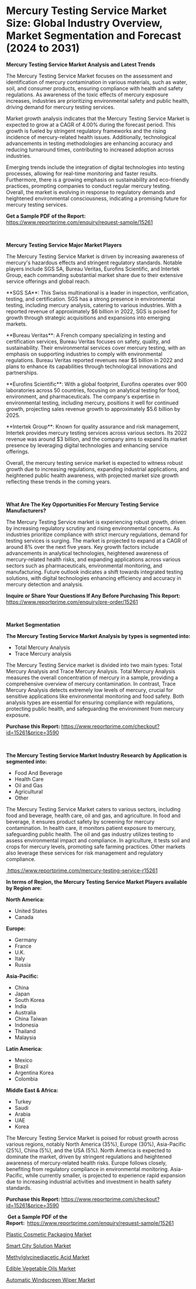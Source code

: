<p><h1>Mercury Testing Service Market Size: Global Industry Overview, Market Segmentation and Forecast (2024 to 2031)</h1></p><p><strong>Mercury Testing Service Market Analysis and Latest Trends</strong></p>
<p><p>The Mercury Testing Service Market focuses on the assessment and identification of mercury contamination in various materials, such as water, soil, and consumer products, ensuring compliance with health and safety regulations. As awareness of the toxic effects of mercury exposure increases, industries are prioritizing environmental safety and public health, driving demand for mercury testing services. </p><p>Market growth analysis indicates that the Mercury Testing Service Market is expected to grow at a CAGR of 4.00% during the forecast period. This growth is fueled by stringent regulatory frameworks and the rising incidence of mercury-related health issues. Additionally, technological advancements in testing methodologies are enhancing accuracy and reducing turnaround times, contributing to increased adoption across industries.</p><p>Emerging trends include the integration of digital technologies into testing processes, allowing for real-time monitoring and faster results. Furthermore, there is a growing emphasis on sustainability and eco-friendly practices, prompting companies to conduct regular mercury testing. Overall, the market is evolving in response to regulatory demands and heightened environmental consciousness, indicating a promising future for mercury testing services.</p></p>
<p><strong>Get a Sample PDF of the Report:&nbsp;</strong> <a href="https://www.reportprime.com/enquiry/request-sample/15261?utm_campaign=1837&utm_medium=2&utm_source=Github&utm_content=ia&utm_term=29112024&utm_id=mercury-testing-service">https://www.reportprime.com/enquiry/request-sample/15261</a></p>
<p>&nbsp;</p>
<p><strong>Mercury Testing Service Major Market Players</strong></p>
<p><p>The Mercury Testing Service Market is driven by increasing awareness of mercury's hazardous effects and stringent regulatory standards. Notable players include SGS SA, Bureau Veritas, Eurofins Scientific, and Intertek Group, each commanding substantial market share due to their extensive service offerings and global reach.</p><p>**SGS SA**: This Swiss multinational is a leader in inspection, verification, testing, and certification. SGS has a strong presence in environmental testing, including mercury analysis, catering to various industries. With a reported revenue of approximately $6 billion in 2022, SGS is poised for growth through strategic acquisitions and expansions into emerging markets.</p><p>**Bureau Veritas**: A French company specializing in testing and certification services, Bureau Veritas focuses on safety, quality, and sustainability. Their environmental services cover mercury testing, with an emphasis on supporting industries to comply with environmental regulations. Bureau Veritas reported revenues near $5 billion in 2022 and plans to enhance its capabilities through technological innovations and partnerships.</p><p>**Eurofins Scientific**: With a global footprint, Eurofins operates over 900 laboratories across 50 countries, focusing on analytical testing for food, environment, and pharmaceuticals. The company's expertise in environmental testing, including mercury, positions it well for continued growth, projecting sales revenue growth to approximately $5.6 billion by 2025.</p><p>**Intertek Group**: Known for quality assurance and risk management, Intertek provides mercury testing services across various sectors. Its 2022 revenue was around $3 billion, and the company aims to expand its market presence by leveraging digital technologies and enhancing service offerings.</p><p>Overall, the mercury testing service market is expected to witness robust growth due to increasing regulations, expanding industrial applications, and heightened public health awareness, with projected market size growth reflecting these trends in the coming years.</p></p>
<p>&nbsp;</p>
<p><strong>What Are The Key Opportunities For Mercury Testing Service Manufacturers?</strong></p>
<p><p>The Mercury Testing Service market is experiencing robust growth, driven by increasing regulatory scrutiny and rising environmental concerns. As industries prioritize compliance with strict mercury regulations, demand for testing services is surging. The market is projected to expand at a CAGR of around 8% over the next five years. Key growth factors include advancements in analytical technologies, heightened awareness of mercury-related health risks, and expanding applications across various sectors such as pharmaceuticals, environmental monitoring, and manufacturing. Future outlook indicates a shift towards integrated testing solutions, with digital technologies enhancing efficiency and accuracy in mercury detection and analysis.</p></p>
<p><strong>Inquire or Share Your Questions If Any Before Purchasing This Report:</strong> <a href="https://www.reportprime.com/enquiry/pre-order/15261?utm_campaign=1837&utm_medium=2&utm_source=Github&utm_content=ia&utm_term=29112024&utm_id=mercury-testing-service">https://www.reportprime.com/enquiry/pre-order/15261</a></p>
<p>&nbsp;</p>
<p><strong>Market Segmentation</strong></p>
<p><strong>The Mercury Testing Service Market Analysis by types is segmented into:</strong></p>
<p><ul><li>Total Mercury Analysis</li><li>Trace Mercury analysis</li></ul></p>
<p><p>The Mercury Testing Service market is divided into two main types: Total Mercury Analysis and Trace Mercury Analysis. Total Mercury Analysis measures the overall concentration of mercury in a sample, providing a comprehensive overview of mercury contamination. In contrast, Trace Mercury Analysis detects extremely low levels of mercury, crucial for sensitive applications like environmental monitoring and food safety. Both analysis types are essential for ensuring compliance with regulations, protecting public health, and safeguarding the environment from mercury exposure.</p></p>
<p><strong>Purchase this Report:&nbsp;</strong><a href="https://www.reportprime.com/checkout?id=15261&price=3590&utm_campaign=1837&utm_medium=2&utm_source=Github&utm_content=ia&utm_term=29112024&utm_id=mercury-testing-service">https://www.reportprime.com/checkout?id=15261&price=3590</a></p>
<p>&nbsp;</p>
<p><strong>The Mercury Testing Service Market Industry Research by Application is segmented into:</strong></p>
<p><ul><li>Food And Beverage</li><li>Health Care</li><li>Oil and Gas</li><li>Agricultural</li><li>Other</li></ul></p>
<p><p>The Mercury Testing Service Market caters to various sectors, including food and beverage, health care, oil and gas, and agriculture. In food and beverage, it ensures product safety by screening for mercury contamination. In health care, it monitors patient exposure to mercury, safeguarding public health. The oil and gas industry utilizes testing to assess environmental impact and compliance. In agriculture, it tests soil and crops for mercury levels, promoting safe farming practices. Other markets also leverage these services for risk management and regulatory compliance.</p></p>
<p><a href="https://www.reportprime.com/mercury-testing-service-r15261?utm_campaign=1837&utm_medium=2&utm_source=Github&utm_content=ia&utm_term=29112024&utm_id=mercury-testing-service">&nbsp;https://www.reportprime.com/mercury-testing-service-r15261</a></p>
<p><strong>In terms of Region, the Mercury Testing Service Market Players available by Region are:</strong></p>
<p>
    <p> <strong> North America: </strong>
        <ul>
            <li>United States</li>
            <li>Canada</li>
        </ul>
        </p> 
    <p> <strong> Europe: </strong>
        <ul>
            <li>Germany</li>
            <li>France</li>
            <li>U.K.</li>
            <li>Italy</li>
            <li>Russia</li>
        </ul>
        </p> 
    <p> <strong> Asia-Pacific: </strong>
        <ul>
            <li>China</li>
            <li>Japan</li>
            <li>South Korea</li>
            <li>India</li>
            <li>Australia</li>
            <li>China Taiwan</li>
            <li>Indonesia</li>
            <li>Thailand</li>
            <li>Malaysia</li>
        </ul>
        </p> 
    <p> <strong> Latin America: </strong>
        <ul>
            <li>Mexico</li>
            <li>Brazil</li>
            <li>Argentina Korea</li>
            <li>Colombia</li>
        </ul>
        </p> 
    <p> <strong> Middle East & Africa: </strong>
        <ul>
            <li>Turkey</li>
            <li>Saudi</li>
            <li>Arabia</li>
            <li>UAE</li>
            <li>Korea</li>
        </ul>
    </p>
    </p>
<p><p>The Mercury Testing Service Market is poised for robust growth across various regions, notably North America (35%), Europe (30%), Asia-Pacific (25%), China (5%), and the USA (5%). North America is expected to dominate the market, driven by stringent regulations and heightened awareness of mercury-related health risks. Europe follows closely, benefiting from regulatory compliance in environmental monitoring. Asia-Pacific, while currently smaller, is projected to experience rapid expansion due to increasing industrial activities and investment in health safety standards.</p></p>
<p><strong>Purchase this Report: </strong><a href="https://www.reportprime.com/checkout?id=15261&price=3590&utm_campaign=1837&utm_medium=2&utm_source=Github&utm_content=ia&utm_term=29112024&utm_id=mercury-testing-service">https://www.reportprime.com/checkout?id=15261&price=3590</a></p>
<p>&nbsp;<strong>Get a Sample PDF of the Report:&nbsp;&nbsp;</strong><a href="https://www.reportprime.com/enquiry/request-sample/15261?utm_campaign=1837&utm_medium=2&utm_source=Github&utm_content=ia&utm_term=29112024&utm_id=mercury-testing-service">https://www.reportprime.com/enquiry/request-sample/15261</a></p>
<p><strong></strong></p>
<p><p><a href="https://www.linkedin.com/pulse/key-insights-plastic-cosmetic-packaging-market-2024-2031-segmentation-1sfyc?utm_campaign=1837&utm_medium=2&utm_source=Github&utm_content=ia&utm_term=29112024&utm_id=mercury-testing-service">Plastic Cosmetic Packaging Market</a></p><p><a href="https://www.linkedin.com/pulse/smart-city-solution-market-trend-indicates-rapid-growth-accelerated-qdugc?utm_campaign=1837&utm_medium=2&utm_source=Github&utm_content=ia&utm_term=29112024&utm_id=mercury-testing-service">Smart City Solution Market</a></p><p><a href="https://issuu.com/reportprime-2/docs/methylglycinediacetic-acid-market-size-2030.pptx?utm_campaign=1837&utm_medium=2&utm_source=Github&utm_content=ia&utm_term=29112024&utm_id=mercury-testing-service">Methylglycinediacetic Acid Market</a></p><p><a href="https://www.linkedin.com/pulse/assessment-edible-vegetable-oils-market-scope-markets-size-jq4qe?utm_campaign=1837&utm_medium=2&utm_source=Github&utm_content=ia&utm_term=29112024&utm_id=mercury-testing-service">Edible Vegetable Oils Market</a></p><p><a href="https://issuu.com/reportprime-2/docs/automatic-windscreen-wiper-market-size-2030.pptx?utm_campaign=1837&utm_medium=2&utm_source=Github&utm_content=ia&utm_term=29112024&utm_id=mercury-testing-service">Automatic Windscreen Wiper Market</a></p></p>